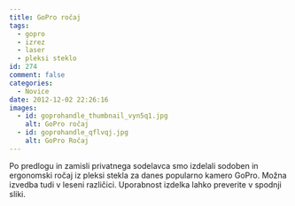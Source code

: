 ```yaml
---
title: GoPro ročaj
tags:
  - gopro
  - izrez
  - laser
  - pleksi steklo
id: 274
comment: false
categories:
  - Novice
date: 2012-12-02 22:26:16
images:
  - id: goprohandle_thumbnail_vyn5q1.jpg
    alt: GoPro ročaj
  - id: goprohandle_qflvqj.jpg
    alt: GoPro Ročaj
---
```


Po predlogu in zamisli privatnega sodelavca smo izdelali sodoben in ergonomski ročaj iz pleksi stekla za danes popularno kamero GoPro. Možna izvedba tudi v leseni različici. Uporabnost izdelka lahko preverite v spodnji sliki.